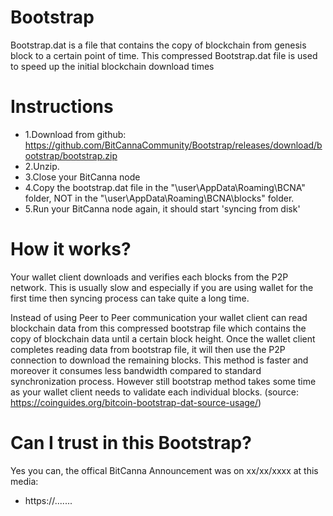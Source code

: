 # Bootstrap
Bootstrap.dat is a file that contains the copy of blockchain from genesis block to a certain point of time. This compressed Bootstrap.dat file is used to speed up the initial blockchain download times

# Instructions
* 1.Download from github: https://github.com/BitCannaCommunity/Bootstrap/releases/download/bootstrap/bootstrap.zip
* 2.Unzip.
* 3.Close your BitCanna node
* 4.Copy the bootstrap.dat file in the "\user\AppData\Roaming\BCNA" folder,  NOT in the "\user\AppData\Roaming\BCNA\blocks" folder.
* 5.Run your BitCanna node again, it should start 'syncing from disk'

# How it works? 
Your wallet client downloads and verifies each blocks from the P2P network. This is usually slow and especially if you are using wallet for the first time then syncing process can take quite a long time.

Instead of using Peer to Peer communication your wallet client can read blockchain data from this compressed bootstrap file which contains the copy of blockchain data until a certain block height. Once the wallet client completes reading data from bootstrap file, it will then use the P2P connection to download the remaining blocks. This method is faster and moreover it consumes less bandwidth compared to standard synchronization process. However still bootstrap method takes some time as your wallet client needs to validate each individual blocks.
(source: https://coinguides.org/bitcoin-bootstrap-dat-source-usage/)

# Can I trust in this Bootstrap?
Yes you can, the offical BitCanna Announcement was on xx/xx/xxxx at this media:
* https://.......
